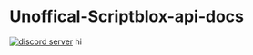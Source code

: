 # Unoffical-Scriptblox-api-docs
[![discord server](https://cdn.discordapp.com/icons/954089188825894943/372ca12b35bd2fddeed6c70a44a48a6f.webp?size=96)](https://discord.gg/KKcG8VQ48k) hi
